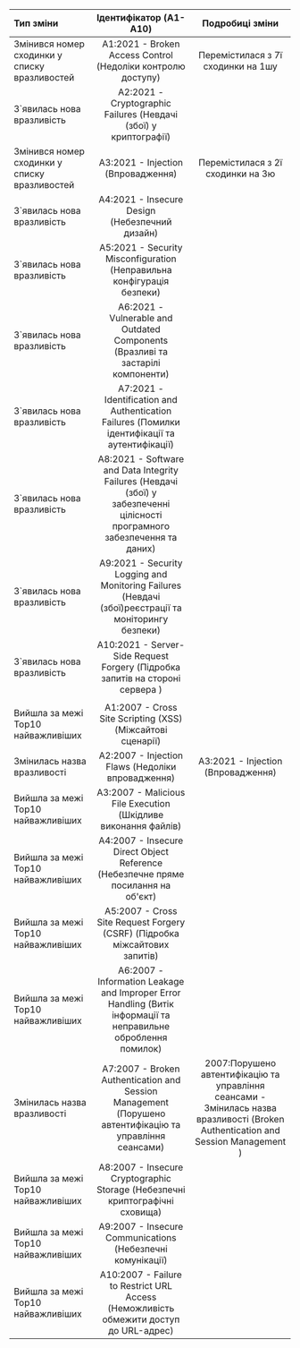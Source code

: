   
| Тип зміни |Ідентифікатор (A1-A10) |Подробиці зміни|
|:-----------|:---------:|:---------:|
| Змінився номер сходинки у списку вразливостей |A1:2021 - Broken Access Control (Недоліки контролю доступу) |Перемістилася з 7ї сходинки на 1шу|
| З`явилась нова вразливість |A2:2021 - Cryptographic Failures (Невдачі (збої) у криптографії) ||
| Змінився номер сходинки у списку вразливостей |A3:2021 - Injection (Впровадження) |Перемістилася з 2ї сходинки на 3ю|
| З`явилась нова вразливість |A4:2021 - Insecure Design (Небезпечний дизайн) ||
| З`явилась нова вразливість |A5:2021 - Security Misconfiguration (Неправильна конфігурація безпеки) ||
| З`явилась нова вразливість |A6:2021 - Vulnerable and Outdated Components (Вразливі та застарілі компоненти) ||
| З`явилась нова вразливість |A7:2021 - Identification and Authentication Failures (Помилки ідентифікації та аутентифікації) ||
| З`явилась нова вразливість |A8:2021 - Software and Data Integrity Failures (Невдачі (збої) у забезпеченні цілісності програмного забезпечення та даних) ||
| З`явилась нова вразливість |A9:2021 - Security Logging and Monitoring Failures (Невдачі (збої)реєстрації та моніторингу безпеки) ||
| З`явилась нова вразливість |A10:2021 - Server-Side Request Forgery (Підробка запитів на стороні сервера ) ||
|  | ||
| Вийшла за межі Top10 найважливіших |A1:2007 - Cross Site Scripting (XSS)  (Міжсайтові сценарії) ||
| Змінилась назва вразливості |A2:2007 - Injection Flaws (Недоліки впровадження) |A3:2021 - Injection (Впровадження)|
| Вийшла за межі Top10 найважливіших |A3:2007 - Malicious File Execution (Шкідливе виконання файлів) ||
| Вийшла за межі Top10 найважливіших |A4:2007 - Insecure Direct Object Reference (Небезпечне пряме посилання на об'єкт) ||
| Вийшла за межі Top10 найважливіших |A5:2007 - Cross Site Request Forgery (CSRF) (Підробка міжсайтових запитів) ||
| Вийшла за межі Top10 найважливіших |A6:2007 - Information Leakage and Improper Error Handling (Витік інформації та неправильне оброблення помилок) ||
| Змінилась назва вразливості |A7:2007 - Broken Authentication and Session Management  (Порушено автентифікацію та управління сеансами) |2007:Порушено автентифікацію та управління сеансами - Змінилась назва вразливості (Broken Authentication and Session Management )|
| Вийшла за межі Top10 найважливіших |A8:2007 - Insecure Cryptographic Storage (Небезпечні криптографічні сховища) ||
| Вийшла за межі Top10 найважливіших |A9:2007 - Insecure Communications (Небезпечні комунікації) ||
| Вийшла за межі Top10 найважливіших |A10:2007 - Failure to Restrict URL Access  (Неможливість обмежити доступ до URL-адрес) ||

